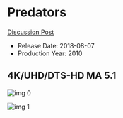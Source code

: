 # Predators

[Discussion Post](https://www.avsforum.com/threads/bass-eq-for-filtered-movies.2995212/post-57460324)

* Release Date: 2018-08-07
* Production Year: 2010

## 4K/UHD/DTS-HD MA 5.1

![img 0](https://i.imgur.com/GfNulsh.jpg)

![img 1](https://i.imgur.com/2o8d1j9.jpg)

